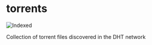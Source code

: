 torrents 
========
![Indexed](https://img.shields.io/badge/indexed-98775-blue)

Collection of torrent files discovered in the DHT network

